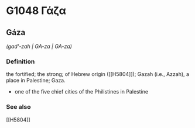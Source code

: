 # G1048 Γάζα

## Gáza

_(gad'-zah | GA-za | GA-za)_

### Definition

the fortified; the strong; of Hebrew origin ([[H5804]]); Gazah (i.e., Azzah), a place in Palestine; Gaza.

- one of the five chief cities of the Philistines in Palestine

### See also

[[H5804]]

